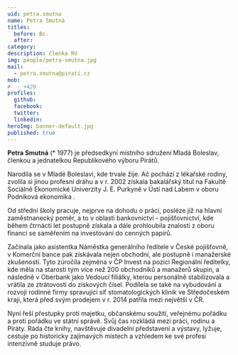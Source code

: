 ```yaml
---
uid: petra.smutna
name: Petra Smutná
titles:
  before: Bc. 
  after:
category:
description: členka RV
img: people/petra-smutna.jpg
mail:
  - petra.smutna@pirati.cz
mob:
#  - +420 
profiles:
  github:
  facebook:
  twitter:
  linkedin:
heroImg: banner-default.jpg
published: true
---
```


**Petra Smutná** (* 1977) je předsedkyní místního sdružení Mladá Boleslav, členkou a jednatelkou Republikového výboru Pirátů.

Narodila se v Mladé Boleslavi, kde trvale žije. Ač pochází z lékařské rodiny, zvolila si jinou profesní dráhu a v r. 2002 získala bakalářský titul na Fakultě Sociálně Ekonomické Univerzity J. E. Purkyně v Ústí nad Labem v oboru Podniková ekonomika .

Od střední školy pracuje, nejprve na dohodu o práci, posléze již na hlavní zaměstnanecký poměr, a to v oblasti bankovnictví - pojišťovnictví, kde během čtrnácti let postupně získala a dále prohloubila znalosti z oboru financí se saměřením na investování do cenných papírů.

Začínala jako asistentka Náměstka generálního ředitele v České pojišťovně, v Komerční bance pak získávala nejen obchodní, ale postupně i manažerské zkušenosti. Tyto zúročila zejména v ČP Invest na pozici Regionální ředitelky, kde měla na starosti tým více než 200 obchodníků a manažerů skupin, a následně v Oberbank jako Vedoucí filiálky, kterou personálně stabilizovala a vrátila ze ztrátovosti do ziskových čísel. Podílela se také na vybudování a rozvoji rodinné firmy spravující síť stomatologických klinik ve Středočeském kraji, která před svým prodejem v r. 2014 patřila mezi největší v ČR.

Nyní řeší přestupky proti majetku, občanskému soužití, veřejnému pořádku a proti pořádku ve státní správě. Svůj čas rozkládá mezi práci, rodinu a Piráty. Ráda čte knihy, navštěvuje divadelní představení a výstavy, lyžuje, cestuje po historicky zajímavých místech a vzhledem ke své profesi intenzívně studuje právo.

